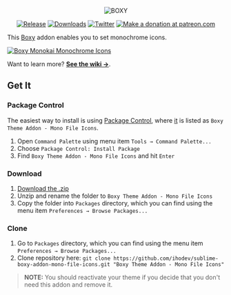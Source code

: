 <p align="center"><img src="https://raw.githubusercontent.com/ihodev/sublime-boxy-assets/master/assets/readme/3.2.0/name.gif" alt="BOXY"></p>

<p align="center">
  <a href="https://github.com/ihodev/sublime-boxy-addon-mono-file-icons/releases"><img src="https://img.shields.io/github/release/ihodev/sublime-boxy-addon-mono-file-icons.svg?maxAge=3600&style=flat-square" alt="Release"></a>
  <a href="https://packagecontrol.io/packages/Boxy%20Theme%20Addon%20-%20Mono%20File%20Icons"><img src="https://img.shields.io/packagecontrol/dt/Boxy%20Theme%20Addon%20-%20Mono%20File%20Icons.svg?maxAge=3600&style=flat-square" alt="Downloads"></a>
  <a href="https://twitter.com/intent/tweet?hashtags=Boxy%2CTheme%2CColorScheme%2CSublimeText&amp;ref_src=twsrc%5Etfw&amp;text=The%20most%20hackable%20theme%20%E2%9D%A4%20Sublime%20Text%203&amp;tw_p=tweetbutton&amp;url=https%3A%2F%2Fpackagecontrol.io%2Fpackages%2FBoxy%2520Theme&amp;via=ihodev" title="Share via Twitter" target="_blank"><img src="https://img.shields.io/badge/share-twitter-1DA1F2.svg?maxAge=2592000&style=flat-square" alt="Twitter"></a>
  <a href="https://www.patreon.com/ihodev" title="Donate with Patreon"><img src="https://img.shields.io/badge/donate-patreon-orange.svg?maxAge=2592000&style=flat-square" alt="Make a donation at patreon.com"></a>
</p>

This [Boxy][theme] addon enables you to set monochrome icons.

[![Boxy Monokai Monochrome Icons][img-mono]][img-mono]

Want to learn more? [**See the wiki &#8594;**][wiki].

## Get It

### Package Control

The easiest way to install is using [Package Control][pc], where [it][downloads] is listed as `Boxy Theme Addon - Mono File Icons`.

1. Open `Command Palette` using menu item `Tools → Command Palette...`
2. Choose `Package Control: Install Package`
3. Find `Boxy Theme Addon - Mono File Icons` and hit `Enter`

### Download

1. [Download the .zip][releases]
2. Unzip and rename the folder to `Boxy Theme Addon - Mono File Icons`
3. Copy the folder into `Packages` directory, which you can find using the menu item `Preferences → Browse Packages...`

### Clone

1. Go to `Packages` directory, which you can find using the menu item `Preferences → Browse Packages...`
2. Clone repository here: `git clone https://github.com/ihodev/sublime-boxy-addon-mono-file-icons.git "Boxy Theme Addon - Mono File Icons"`

> **NOTE:** You should reactivate your theme if you decide that you don't need this addon and remove it.

<!-- Links -->

[theme]: https://github.com/ihodev/sublime-boxy
[releases]: https://github.com/ihodev/sublime-boxy-addon-mono-file-icons/releases
[downloads]: https://packagecontrol.io/packages/Boxy%20Theme%20Addon%20-%20Mono%20File%20Icons
[wiki]: https://github.com/ihodev/sublime-boxy/wiki
[pc]: https://packagecontrol.io/

<!-- Images -->

[img-mono]: https://raw.githubusercontent.com/ihodev/sublime-boxy-assets/master/assets/readme/mono-file-icons-dark-ui.png
